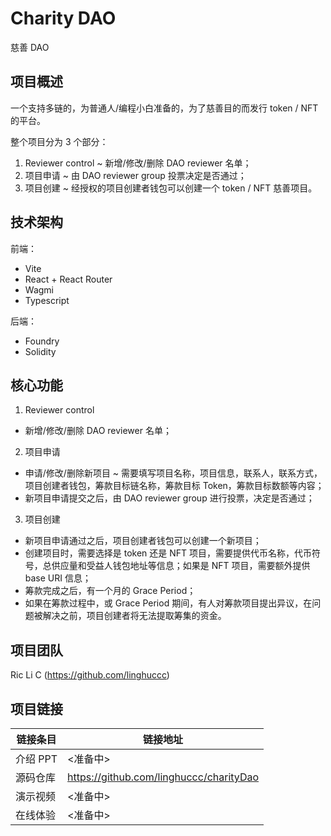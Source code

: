 # Charity DAO

慈善 DAO

## 项目概述

一个支持多链的，为普通人/编程小白准备的，为了慈善目的而发行 token / NFT 的平台。

整个项目分为 3 个部分：

1.  Reviewer control ~ 新增/修改/删除 DAO reviewer 名单；
2.  项目申请 ~ 由 DAO reviewer group 投票决定是否通过；
3.  项目创建 ~ 经授权的项目创建者钱包可以创建一个 token / NFT 慈善项目。

## 技术架构

前端：

-   Vite
-   React + React Router
-   Wagmi
-   Typescript

后端：

-   Foundry
-   Solidity

## 核心功能

1.  Reviewer control

-   新增/修改/删除 DAO reviewer 名单；

2.  项目申请

-   申请/修改/删除新项目 ~ 需要填写项目名称，项目信息，联系人，联系方式，项目创建者钱包，筹款目标链名称，筹款目标 Token，筹款目标数额等内容；
-   新项目申请提交之后，由 DAO reviewer group 进行投票，决定是否通过；

3.  项目创建

-   新项目申请通过之后，项目创建者钱包可以创建一个新项目；
-   创建项目时，需要选择是 token 还是 NFT 项目，需要提供代币名称，代币符号，总供应量和受益人钱包地址等信息；如果是 NFT 项目，需要额外提供 base URI 信息；
-   筹款完成之后，有一个月的 Grace Period；
-   如果在筹款过程中，或 Grace Period 期间，有人对筹款项目提出异议，在问题被解决之前，项目创建者将无法提取筹集的资金。

## 项目团队

Ric Li C (https://github.com/linghuccc)

## 项目链接

| 链接条目 | 链接地址                                |
| -------- | --------------------------------------- |
| 介绍 PPT | <准备中>                                |
| 源码仓库 | https://github.com/linghuccc/charityDao |
| 演示视频 | <准备中>                                |
| 在线体验 | <准备中>                                |
